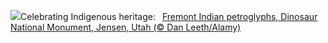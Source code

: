 ![](https://www.bing.com/th?id=OHR.FremontPetroglyph_EN-US9601526664_UHD.jpg&w=1000)Celebrating Indigenous heritage:&nbsp;&ensp;[Fremont Indian petroglyphs, Dinosaur National Monument, Jensen, Utah (© Dan Leeth/Alamy)](https://www.bing.com/th?id=OHR.FremontPetroglyph_EN-US9601526664_UHD.jpg)
<br><br/>
